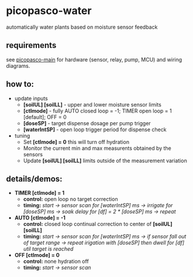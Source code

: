 # picopasco-water
automatically water plants based on moisture sensor feedback
## requirements
see [picopasco-main](https://github.com/GrayHatGuy/picopasco#parts) for hardware (sensor, relay, pump, MCU) and wiring diagrams.
## how to:
* update inputs
  - **[soilUL] [soilLL]** - upper and lower moisture sensor limits 
  - **[ctlmode]** - fully AUTO closed loop = -1; TIMER open loop = 1 [default]; OFF = 0
  - **[doseSP]** - target dispense dosage per pump trigger
  - **[waterIntSP]** - open loop trigger period for dispense check 
* tuning
  - Set **[ctlmode] = 0** this will turn off hydration  
  - Monitor the current min and max measurents obtained by the sensors
  - Update **[soilUL] [soilLL]** limits outside of the measurement variation 
## details/demos:
  - **TIMER [ctlmode] = 1**
      * **control:** open loop no target correction
      * **timing:** _start -> sensor scan for [waterIntSP] ms -> irrigate for [doseSP] ms -> soak delay for [df] = 2 * [doseSP] ms -> repeat_
  - **AUTO [ctlmode] = -1**
      * **control:** closed loop continual correction to center of **[soilUL] [soilLL]**
      * **timing:** _start -> sensor scan for [waterIntSP] ms -> if sensor fall out of target range -> repeat irigation with [doseSP] then dwell for [df] util target is reached_
  - **OFF [ctlmode] = 0**
      * **control:** none hydration off
      * **timing:** _start -> sensor scan_
